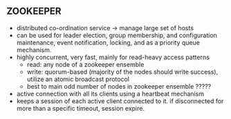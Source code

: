 ## ZOOKEEPER
- distributed co-ordination service -> manage large set of hosts
- can be used for leader election, group membership, and configuration maintenance,  event notification, locking, and as a priority queue mechanism. 
- highly concurrent, very fast, mainly for read-heavy access patterns
	- read: any node of a zookeeper ensemble
	- write: quorum-based (majority of the nodes should write success), utilize an atomic broadcast protocol
	- best to main odd number of nodes in zookeeper ensemble ?????
- active connection with all its clients using a heartbeat mechanism
- keeps a session of each active client connected to it. if disconnected for more than a specific timeout, session expire. 


